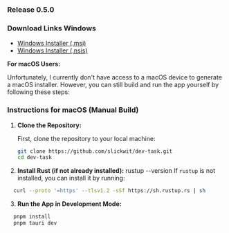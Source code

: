 ### Release 0.5.0

### Download Links Windows

- [Windows Installer (.msi)](./dev-task_0.5.0_x64_en-US.msi)
- [Windows Installer (.nsis)](./dev-task_0.5.0_x64-setup.exe)

**For macOS Users:**

Unfortunately, I currently don't have access to a macOS device to generate a macOS installer. However, you can still build and run the app yourself by following these steps:

### Instructions for macOS (Manual Build)

1. **Clone the Repository:**

   First, clone the repository to your local machine:

   ```bash
   git clone https://github.com/slickwit/dev-task.git
   cd dev-task
   ```

2. **Install Rust (if not already installed):**
   rustup --version
   If `rustup` is not installed, you can install it by running:

```bash
  curl --proto '=https' --tlsv1.2 -sSf https://sh.rustup.rs | sh
```

3. **Run the App in Development Mode:**

```bash
  pnpm install
  pnpm tauri dev
```
